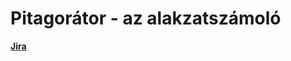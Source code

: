 ﻿# Pitagorátor - az alakzatszámoló
**[Jira](https://ginalzsolt.atlassian.net/jira/software/projects/IT/boards/2/roadmap)**

